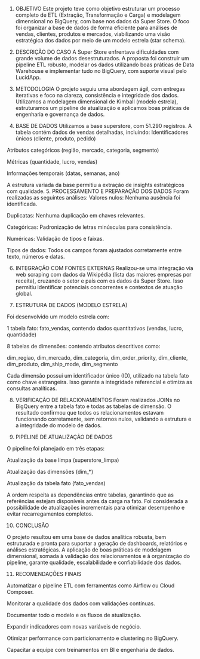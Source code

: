 1. OBJETIVO
Este projeto teve como objetivo estruturar um processo completo de ETL (Extração, Transformação e Carga) e modelagem dimensional no BigQuery, com base nos dados da Super Store. O foco foi organizar a base de dados de forma eficiente para análises de vendas, clientes, produtos e mercados, viabilizando uma visão estratégica dos dados por meio de um modelo estrela (star schema).

2. DESCRIÇÃO DO CASO
A Super Store enfrentava dificuldades com grande volume de dados desestruturados. A proposta foi construir um pipeline ETL robusto, modelar os dados utilizando boas práticas de Data Warehouse e implementar tudo no BigQuery, com suporte visual pelo LucidApp.

3. METODOLOGIA
O projeto seguiu uma abordagem ágil, com entregas iterativas e foco na clareza, consistência e integridade dos dados. Utilizamos a modelagem dimensional de Kimball (modelo estrela), estruturamos um pipeline de atualização e aplicamos boas práticas de engenharia e governança de dados.

4. BASE DE DADOS
Utilizamos a base superstore, com 51.290 registros. A tabela contém dados de vendas detalhadas, incluindo:
Identificadores únicos (cliente, produto, pedido)


Atributos categóricos (região, mercado, categoria, segmento)


Métricas (quantidade, lucro, vendas)


Informações temporais (datas, semanas, ano)


A estrutura variada da base permitiu a extração de insights estratégicos com qualidade.
5. PROCESSAMENTO E PREPARAÇÃO DOS DADOS
Foram realizadas as seguintes análises:
Valores nulos: Nenhuma ausência foi identificada.


Duplicatas: Nenhuma duplicação em chaves relevantes.


Categóricas: Padronização de letras minúsculas para consistência.


Numéricas: Validação de tipos e faixas.


Tipos de dados: Todos os campos foram ajustados corretamente entre texto, números e datas.

6. INTEGRAÇÃO COM FONTES EXTERNAS
Realizou-se uma integração via web scraping com dados da Wikipédia (lista das maiores empresas por receita), cruzando o setor e país com os dados da Super Store. Isso permitiu identificar potenciais concorrentes e contextos de atuação global.

7. ESTRUTURA DE DADOS (MODELO ESTRELA)
   
Foi desenvolvido um modelo estrela com:

1 tabela fato: fato_vendas, contendo dados quantitativos (vendas, lucro, quantidade)


8 tabelas de dimensões: contendo atributos descritivos como:


dim_regiao, dim_mercado, dim_categoria, dim_order_priority, dim_cliente, dim_produto, dim_ship_mode, dim_segmento


Cada dimensão possui um identificador único (ID), utilizado na tabela fato como chave estrangeira. Isso garante a integridade referencial e otimiza as consultas analíticas.

8. VERIFICAÇÃO DE RELACIONAMENTOS
Foram realizados JOINs no BigQuery entre a tabela fato e todas as tabelas de dimensão. O resultado confirmou que todos os relacionamentos estavam funcionando corretamente, sem retornos nulos, validando a estrutura e a integridade do modelo de dados.

9. PIPELINE DE ATUALIZAÇÃO DE DADOS
    
O pipeline foi planejado em três etapas:

Atualização da base limpa (superstore_limpa)


Atualização das dimensões (dim_*)


Atualização da tabela fato (fato_vendas)


A ordem respeita as dependências entre tabelas, garantindo que as referências estejam disponíveis antes da carga na fato. Foi considerada a possibilidade de atualizações incrementais para otimizar desempenho e evitar recarregamentos completos.

10. CONCLUSÃO
    
O projeto resultou em uma base de dados analítica robusta, bem estruturada e pronta para suportar a geração de dashboards, relatórios e análises estratégicas. A aplicação de boas práticas de modelagem dimensional, somada à validação dos relacionamentos e à organização do pipeline, garante qualidade, escalabilidade e confiabilidade dos dados.

11. RECOMENDAÇÕES FINAIS
    
Automatizar o pipeline ETL com ferramentas como Airflow ou Cloud Composer.


Monitorar a qualidade dos dados com validações contínuas.


Documentar todo o modelo e os fluxos de atualização.


Expandir indicadores com novas variáveis de negócio.


Otimizar performance com particionamento e clustering no BigQuery.


Capacitar a equipe com treinamentos em BI e engenharia de dados.


